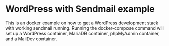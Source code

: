 # WordPress with Sendmail example

This is an docker example on how to get a WordPress development stack with working sendmail running. Running the docker-compose command will set up a WordPress container, MariaDB container, phpMyAdmin container, and a MailDev container.
